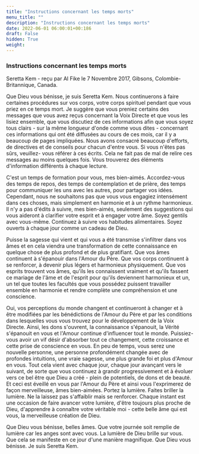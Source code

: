 ```yaml
---
title: "Instructions concernant les temps morts"
menu_title: ""
description: "Instructions concernant les temps morts"
date: 2022-06-01 06:00:01+00:186
draft: False
hidden: True
weight:
---
```

### Instructions concernant les temps morts

Seretta Kem - reçu par Al Fike le 7 Novembre 2017, Gibsons, Colombie-Britannique, Canada.

Que Dieu vous bénisse, je suis Seretta Kem. Nous continuerons à faire certaines procédures sur vos corps, votre corps spirituel pendant que vous priez en ce temps mort. Je suggère que vous preniez certains des messages que vous avez reçus concernant la Voix Directe et que vous les lisiez ensemble, que vous discutiez de ces informations afin que vous soyez tous clairs - sur la même longueur d'onde comme vous dites - concernant ces informations qui ont été diffusées au cours de ces mois, car il y a beaucoup de pages impliquées. Nous avons consacré beaucoup d'efforts, de directives et de conseils pour chacun d'entre vous. Si vous n'êtes pas sûrs, veuillez- vous référer à ces écrits. Cela ne fait pas de mal de relire ces messages au moins quelques fois. Vous trouverez des éléments d'information différents à chaque lecture.

C'est un temps de formation pour vous, mes bien-aimés. Accordez-vous des temps de repos, des temps de contemplation et de prière, des temps pour communiquer les uns avec les autres, pour partager vos idées. Cependant, nous ne souhaitons pas que vous vous engagiez intensément dans ces choses, mais simplement en harmonie et à un rythme harmonieux. Il n'y a pas d'édits à suivre, mes bien-aimés, seulement des suggestions qui vous aideront à clarifier votre esprit et à engager votre âme. Soyez gentils avec vous-même. Continuez à suivre vos habitudes alimentaires. Soyez ouverts à chaque jour comme un cadeau de Dieu.

Puisse la sagesse qui vient et qui vous a été transmise s'infiltrer dans vos âmes et en cela viendra une transformation de cette connaissance en quelque chose de plus profond et de plus gratifiant. Que vos âmes continuent à s'épanouir dans l'Amour du Père. Que vos corps continuent à se renforcer, à devenir plus légers et harmonieux physiquement. Que vos esprits trouvent vos âmes, qu'ils les connaissent vraiment et qu'ils fassent ce mariage de l'âme et de l'esprit pour qu'ils deviennent harmonieux et un, un tel que toutes les facultés que vous possédez puissent travailler ensemble en harmonie et rendre complète une compréhension et une conscience.

Oui, vos perceptions du monde changent et continueront à changer et à être modifiées par les bénédictions de l'Amour du Père et par les conditions dans lesquelles vous vous trouvez pour le développement de la Voix Directe. Ainsi, les dons s'ouvrent, la connaissance s'épanouit, la Vérité s'épanouit en vous et l'Amour continue d'influencer tout le monde. Puissiez-vous avoir un vif désir d'absorber tout ce changement, cette croissance et cette prise de conscience en vous. En peu de temps, vous serez une nouvelle personne, une personne profondément changée avec de profondes intuitions, une vraie sagesse, une plus grande foi et plus d'Amour en vous. Tout cela vient avec chaque jour, chaque jour avançant vers le suivant, de sorte que vous continuez à grandir progressivement et à évoluer vers ce bel être que Dieu a créé - plein de potentiels, de dons et de beauté. Et ceci est éveillé en vous par l'Amour du Père et ainsi vous l'exprimerez de façon merveilleuse, âmes bien-aimées. Portez la lumière. Faites briller la lumière. Ne la laissez pas s'affaiblir mais se renforcer. Chaque instant est une occasion de faire avancer votre lumière, d'être toujours plus proche de Dieu, d'apprendre à connaître votre véritable moi - cette belle âme qui est vous, la merveilleuse création de Dieu.

Que Dieu vous bénisse, belles âmes. Que votre journée soit remplie de lumière car les anges sont avec vous. La lumière de Dieu brille sur vous. Que cela se manifeste en ce jour d'une manière magnifique. Que Dieu vous bénisse. Je suis Seretta Kem.
